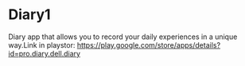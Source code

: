 # Diary1
Diary app that allows you to record your daily experiences in a unique way.Link in playstor: https://play.google.com/store/apps/details?id=pro.diary.dell.diary
